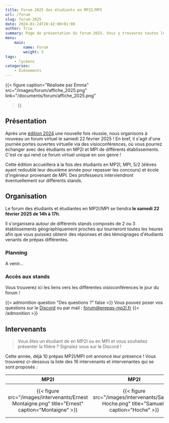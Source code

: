 ```yaml
---
title: Forum 2025 des étudiants en MP2I/MPI
url: /forum
slug: forum-2025
date: 2024-01-24T20:42:00+01:00
author: Triw
summary: Page de présentation du forum 2025. Vous y trouverez toutes les informations concernant le forum de la filière MPI-MP2I, édition 2025.
menu:
    main:
        name: Forum
        weight: 5
tags:
    - lycéens
categories:
    - Évènements
---
```


{{< figure
    caption="Réalisée par Emma"
    src="/images/forum/affiche_2025.png"
    link="/documents/forum/affiche_2025.png"
>}}

## Présentation

Après une [édition 2024](/posts/forum-2024/) une nouvelle fois réussie, nous organisons à nouveau un forum virtuel le samedi 22 février 2025 !
En bref, il s'agit d'une journée portes ouvertes virtuelle via des visioconférences, où vous pourrez échanger avec des étudiants en MP2I et MPI de différents établissements. C'est ce qui rend ce forum virtuel unique en son genre !

Cette édition accueillera à la fois des étudiants en MP2I, MPI, 5/2 (élèves ayant redoublé leur deuxième année pour repasser les concours) et école d'ingénieur provenant de MPI. Des professeurs interviendront éventuellement sur différents stands.

## Organisation

Le forum des étudiants et étudiantes en MP2I/MPI se tiendra **le samedi 22 février 2025 de 14h à 17h**.

Il s'organisera autour de différents stands composés de 2 ou 3 établissements géographiquement proches qui tourneront toutes les heures afin que vous puissiez obtenir des réponses et des témoignages d'étudiants venants de prépas différentes.

### Planning

A venir...

### Accès aux stands

Vous trouverez ici les liens vers les différentes visioconférences le jour du forum !

{{< admonition question "Des questions ?" false >}}
Vous pouvez poser vos questions sur le [Discord](https://discord.gg/Mu439mBdsv) ou par mail : [forum@prepas-mp2i.fr](mailto:forum@prepas-mp2i.fr)
{{< /admonition >}}

## Intervenants

> Vous êtes un étudiant de en MP2I ou en MPI et vous souhaitez présenter la filière ? Signalez vous sur le Discord !

Cette année, déjà 10 prépas MP2I/MPI ont annoncé leur présence ! Vous trouverez ci-dessous la liste des 16 intervenants et intervenantes qui se sont proposés :

| MP2I | MP2I | MPI | MP2I | Intégré (M1 Maths UFR) | Intégré (INSA Toulouse) | MPI | Intégrée (ENSG-Géomatique) | MP2I | MP2I | MP2I | MP2I | Intégré (Ulm) | Intégré (L3 PGE emlyon) | MP2I | MP2I |
|:----:|:----:|:----:|:----:|:----:|:----:|:----:|:----:|:----:|:----:|:----:|:----:|:----:|:----:|:----:|:----:|
| {{< figure src="/images/intervenants/Ernest Montaigne.png" title="Ernest" caption="Montaigne" >}} | {{< figure src="/images/intervenants/Samuel Hoche.png" title="Samuel" caption="Hoche" >}} | {{< figure src="/images/intervenants/Antoine Descartes.png" title="Antoine" caption="Descartes" >}} | {{< figure src="/images/intervenants/Pierre Thiers.png" title="Pierre" caption="Thiers" >}} | {{< figure src="/images/intervenants/Médéric Victor Hugo.png" title="Médéric" caption="Victor Hugo" >}} | {{< figure src="/images/intervenants/Alain Gay Lussac.png" title="Alain" caption="Gay Lussac" >}} | {{< figure src="/images/intervenants/Charlie Claude-Fauriel.png" title="Charlie" caption="Claude-Fauriel" >}} | {{< figure src="/images/intervenants/Emma Gay Lussac.png" title="Emma" caption="Gay-Lussac" >}} | {{< figure src="/images/intervenants/Adrien Lesage.png" title="Adrien" caption="Lesage" >}} | {{< figure src="/images/intervenants/unknown.png" title="Eliott" caption="Lesage" >}} | {{< figure src="/images/intervenants/Albin Montaigne.png" title="Albin" caption="Montaigne" >}} | {{< figure src="/images/intervenants/Léo Thiers.png" title="Léo" caption="Thiers" >}} | {{< figure src="/images/intervenants/Paul Hoche.png" title="Paul" caption="Hoche" >}} | {{< figure src="/images/intervenants/Jeremy CIV.gif" title="Jeremy" caption="Centre International de Valbonne" >}} | {{< figure src="/images/intervenants/Rehan La Martinière Monplaisir.png" title="Rehan" caption="La Martinière Monplaisir" >}} | {{< figure src="/images/intervenants/unknown.png" title="Anaïs" caption="La Martinière Monplaisir" >}} |
